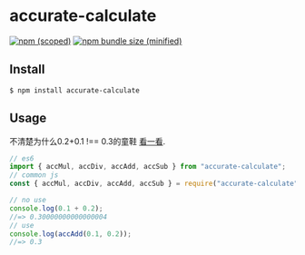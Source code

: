 # accurate-calculate

[![npm (scoped)](https://img.shields.io/npm/v/@bamblehorse/tiny.svg)](https://www.npmjs.com/package/accurate-calculate)
[![npm bundle size (minified)](https://img.shields.io/bundlephobia/min/@bamblehorse/tiny.svg)](https://www.npmjs.com/package/accurate-calculate)


## Install

```
$ npm install accurate-calculate
```

## Usage

不清楚为什么0.2+0.1 !== 0.3的童鞋 [看一看](https://segmentfault.com/a/1190000010517876 "With a Title"). 
```js
// es6
import { accMul, accDiv, accAdd, accSub } from "accurate-calculate";
// common js
const { accMul, accDiv, accAdd, accSub } = require("accurate-calculate");

// no use
console.log(0.1 + 0.2);
//=> 0.30000000000000004
// use
console.log(accAdd(0.1, 0.2));
//=> 0.3